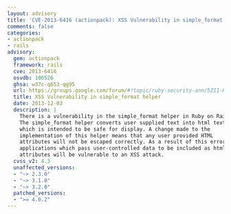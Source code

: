 ```yaml
---
layout: advisory
title: 'CVE-2013-6416 (actionpack): XSS Vulnerability in simple_format helper'
comments: false
categories:
- actionpack
- rails
advisory:
  gem: actionpack
  framework: rails
  cve: 2013-6416
  osvdb: 100526
  ghsa: w37c-q653-qg95
  url: https://groups.google.com/forum/#!topic/ruby-security-ann/5ZI1-H5OoIM
  title: XSS Vulnerability in simple_format helper
  date: 2013-12-03
  description: |
    There is a vulnerability in the simple_format helper in Ruby on Rails.
    The simple_format helper converts user supplied text into html text
    which is intended to be safe for display. A change made to the
    implementation of this helper means that any user provided HTML
    attributes will not be escaped correctly. As a result of this error,
    applications which pass user-controlled data to be included as html
    attributes will be vulnerable to an XSS attack.
  cvss_v2: 4.3
  unaffected_versions:
  - "~> 2.3.0"
  - "~> 3.1.0"
  - "~> 3.2.0"
  patched_versions:
  - ">= 4.0.2"
---
```

